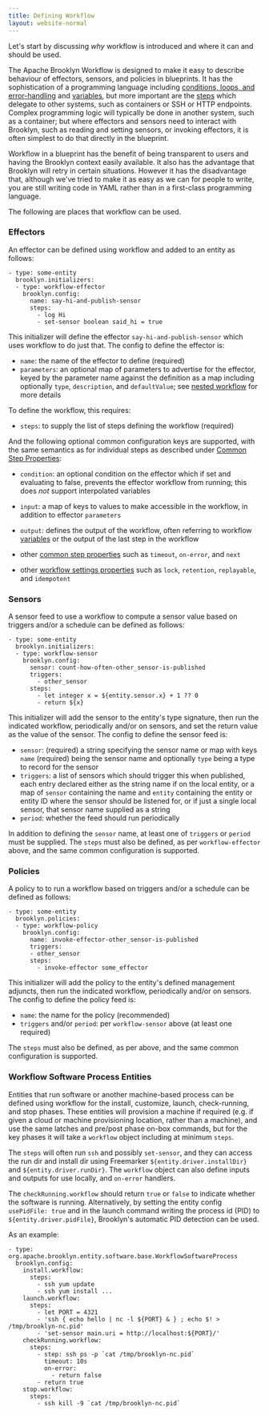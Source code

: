 ```yaml
---
title: Defining Workflow
layout: website-normal
---
```


Let's start by discussing _why_ workflow is introduced and where it can and should be used.

The Apache Brooklyn Workflow is designed to make it easy to describe behaviour of effectors, sensors, and policies in blueprints.
It has the sophistication of a programming language including [conditions, loops, and error-handling](common.md) and [variables](variables.md),
but more important are the [steps](steps/) which delegate to other systems,
such as containers or SSH or HTTP endpoints.
Complex programming logic will typically be done in another system, such as a container;
but where effectors and sensors need to interact with Brooklyn, such as reading and setting sensors, or invoking effectors,
it is often simplest to do that directly in the blueprint.

Workflow in a blueprint has the benefit of being transparent to users and having the Brooklyn context easily available.
It also has the advantage that Brooklyn will retry in certain situations.
However it has the disadvantage that, although we've tried to make it as easy as we can for people to write,
you are still writing code in YAML rather than in a first-class programming language.

The following are places that workflow can be used.


### Effectors

An effector can be defined using workflow and added to an entity as follows:

```
- type: some-entity
  brooklyn.initializers:
  - type: workflow-effector
    brooklyn.config:
      name: say-hi-and-publish-sensor
      steps:
        - log Hi
        - set-sensor boolean said_hi = true
```

This initializer will define the effector `say-hi-and-publish-sensor`
which uses workflow to do just that.  The config to define the effector is:

* `name`: the name of the effector to define (required)
* `parameters`: an optional map of parameters to advertise for the effector,
  keyed by the parameter name against the definition as a map including optionally 
  `type`, `description`, and `defaultValue`; see [nested workflow](nested.md) for more details

To define the workflow, this requires:

* `steps`: to supply the list of steps defining the workflow (required)

And the following optional common configuration keys are supported,
with the same semantics as for individual steps as described under [Common Step Properties](common.md):

* `condition`: an optional condition on the effector which if set and evaluating to false,
  prevents the effector workflow from running; this does _not_ support interpolated variables

* `input`: a map of keys to values to make accessible in the workflow, in addition to effector `parameters`

* `output`: defines the output of the workflow, often referring to workflow [variables](variables.md) or
  the output of the last step in the workflow

* other [common step properties](common.md) such as `timeout`, `on-error`, and `next`
* other [workflow settings properties](settings.md) such as `lock`, `retention`, `replayable`, and `idempotent`


### Sensors

A sensor feed to use a workflow to compute a sensor value based on triggers and/or a schedule
can be defined as follows:

```
- type: some-entity
  brooklyn.initializers:
  - type: workflow-sensor
    brooklyn.config:
      sensor: count-how-often-other_sensor-is-published
      triggers:
        - other_sensor
      steps:
        - let integer x = ${entity.sensor.x} + 1 ?? 0
        - return ${x}
```

This initializer will add the sensor to the entity's type signature,
then run the indicated workflow, periodically and/or on sensors,
and set the return value as the value of the sensor.
The config to define the sensor feed is:

* `sensor`: (required) a string specifying the sensor name or map with keys `name` (required) being the sensor name
  and optionally `type` being a type to record for the sensor
* `triggers`: a list of sensors which should trigger this when published, each entry declared either as the string name
  if on the local entity, or a map of `sensor` containing the name and `entity` containing the entity or entity ID
  where the sensor should be listened for, or if just a single local sensor, that sensor name supplied as a string
* `period`: whether the feed should run periodically

In addition to defining the `sensor` name, at least one of `triggers` or `period` must be supplied.
The `steps` must also be defined, as per `workflow-effector` above,
and the same common configuration is supported.


### Policies

A policy to to run a workflow based on triggers and/or a schedule can be defined as follows:

```
- type: some-entity
  brooklyn.policies:
  - type: workflow-policy
    brooklyn.config:
      name: invoke-effector-other_sensor-is-published
      triggers:
      - other_sensor
      steps:
        - invoke-effector some_effector
```

This initializer will add the policy to the entity's defined management adjuncts,
then run the indicated workflow, periodically and/or on sensors.
The config to define the policy feed is:

* `name`: the name for the policy (recommended)
* `triggers` and/or `period`: per `workflow-sensor` above (at least one required)

The `steps` must also be defined, as per above,
and the same common configuration is supported.


### Workflow Software Process Entities

Entities that run software or another machine-based process can be defined using workflow for the
install, customize, launch, check-running, and stop phases.
These entities will provision a machine if required (e.g. if given a cloud or machine provisioning
location, rather than a machine), and use the same latches and pre/post phase on-box commands,
but for the key phases it will take a `workflow` object including at minimum `steps`.

The `steps` will often run `ssh` and possibly `set-sensor`, and
they can access the run dir and install dir using Freemarker 
`${entity.driver.installDir}` and `${entity.driver.runDir}`.
The `workflow` object can also define inputs and outputs for use locally,
and `on-error` handlers.

The `checkRunning.workflow` should return `true` or `false` to indicate whether
the software is running. Alternatively, by setting the entity config `usePidFile: true` 
and in the launch command writing the process id (PID) to `${entity.driver.pidFile}`,
Brooklyn's automatic PID detection can be used.

As an example:

```
- type: org.apache.brooklyn.entity.software.base.WorkflowSoftwareProcess
  brooklyn.config:
    install.workflow:
      steps:
        - ssh yum update
        - ssh yum install ...
    launch.workflow:
      steps:
        - let PORT = 4321
        - 'ssh { echo hello | nc -l ${PORT} & } ; echo $! > /tmp/brooklyn-nc.pid'
        - 'set-sensor main.uri = http://localhost:${PORT}/'
    checkRunning.workflow:
      steps:
        - step: ssh ps -p `cat /tmp/brooklyn-nc.pid`
          timeout: 10s
          on-error:
            - return false
        - return true
    stop.workflow:
      steps:
        - ssh kill -9 `cat /tmp/brooklyn-nc.pid`
```
